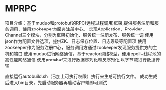 # MPRPC
项目介绍：基于muduo和protobuf的RPC(远程过程调用)框架,提供服务注册和服务调用，使用zookeeper为服务注册中心。
实现Application、Provider、Channel三个模块，分别为框架初始化、服务统一注册发布、服务统一调
使用json作为配置文件选项，提供ZK、日志保存位置、日志等级等配置项
使用zookeeper作为服务注册中心，服务调用方通过zookeeper发现服务提供方的主机和端口
使用muduo进行网络通信，基于reactor网络模型，便用epoll+线程池的高性能网络通信
使用protobuf来进行数据序列化和反序列化,以字节流进行数据传输


直接运行autobuild.sh（已加上可执行权限）执行来生成可执行文件。
成功生成后进入bin目录，先启动服务器再启动客户端即可测试

